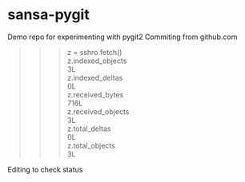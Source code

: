 sansa-pygit
===========

Demo repo for experimenting with pygit2
Commiting from github.com
>>> z = sshro.fetch()  
>>> z.indexed_objects  
3L  
>>> z.indexed_deltas  
0L  
>>> z.received_bytes  
716L  
>>> z.received_objects  
3L  
>>> z.total_deltas  
0L  
>>> z.total_objects  
3L  

Editing to check status  
